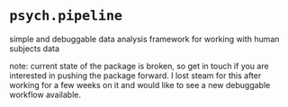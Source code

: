 # `psych.pipeline`
simple and debuggable data analysis framework for working with human subjects data

note: current state of the package is broken, so get in touch if you are interested in pushing the package forward. I lost steam for this after working for a few weeks on it and would like to see a new debuggable workflow available.
